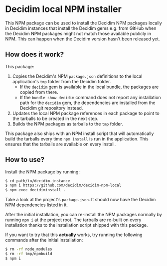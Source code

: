 # Decidim local NPM installer

This NPM package can be used to install the Decidim NPM packages locally in
Decidim instances that install the Decidim gems e.g. from GitHub when the
Decidim NPM packages might not match those available publicly in NPM. This can
happen when the Decidim version hasn't been released yet.

## How does it work?

This package:

1. Copies the Decidim's NPM `package.json` definitions to the local
   application's `tmp` folder from the Decidim folder.
   * If the `decidim` gem is available in the local bundle, the packages are
     copied from there.
   * If the `bundle show decidim` command does not report any installation path
     for the `decidim` gem, the dependencies are installed from the Decidim
     git repository instead.
2. Updates the local NPM package references in each package to point to the
   tarballs to be created in the next step.
3. Builds the NPM packages as tarballs to the `tmp` folder.

This package also ships with an NPM install script that will automatically
build the tarballs every time `npm install` is run in the application. This
ensures that the tarballs are available on every install.

## How to use?

Install the NPM package by running:

```bash
$ cd path/to/decidim-instance
$ npm i https://github.com/decidim/decidim-npm-local
$ npm exec decidiminstall .
```

Take a look at the project's `package.json`. It should now have the Decidim NPM
dependencies listed in it.

After the initial installation, you can re-install the NPM packages normally
by running `npm i` at the project root. The tarballs are re-built on every
installation thanks to the installation script shipped with this package.

If you want to try that this **actually** works, try running the following
commands after the initial installation:

```bash
$ rm -rf node_modules
$ rm -rf tmp/npmbuild
$ npm i
```
